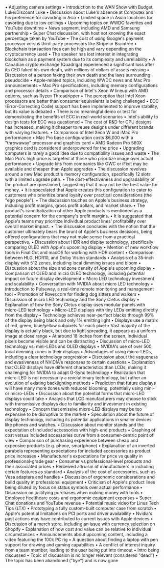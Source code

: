 • Adjusting camera settings
• Introduction to the WAN Show with Budget Luke/Discount Luke
• Discussion about Luke's absence at Computex and his preference for cavorting in Asia
• Limited space in Asian locations for cavorting due to low ceilings
• Upcoming topics on WWDC favorites and YouTube downtime
• News segment, including AMD and Samsung partnership
• Super Chat discussion, with host not knowing the exact percentage taken by YouTube
• The cost of using Google's payment processor versus third-party processors like Stripe or Braintree
• Blockchain transaction fees can be high and vary depending on the cryptocurrency used
• The speaker has lost interest in integrating blockchain as a payment system due to its complexity and unreliability
• A Canadian crypto exchange (Quadriga) experienced a significant loss after its CEO faked his own death, with millions of dollars of assets missing
• Discussion of a person faking their own death and the laws surrounding pseudocide
• Apple-related topics, including WWDC news and Mac Pro announcements
• Mac Pro specifications, including memory configurations and processor details
• Comparison of Intel's Xeon W lineup with AMD options, such as Ryzen Threadripper
• The perception that Intel Xeon processors are better than consumer equivalents is being challenged
• ECC (Error-Correcting Code) support has been implemented to improve stability, but its value is debated
• There is no meaningful demo or test for demonstrating the benefits of ECC in real-world scenarios
• Intel's ability to design tests for ECC was questioned
• The cost of R&D for CPU designs has increased, making it cheaper to reuse designs under different brands with varying features.
• Comparison of Intel Xeon W and iMac Pro performance
• Mac Pro base configuration costs $6,000 with a "throwaway" processor and graphics card
• AMD Radeon Pro 580X graphics card is considered underpowered for the price
• Upgrading computers is rarely a good idea due to compatibility issues and waste
• The Mac Pro's high price is targeted at those who prioritize image over actual performance
• Upgrade kits from companies like OWC or iFixit may be available and cheaper than Apple upgrades
• The discussion revolves around a new Mac product's memory configuration, specifically 12 slots with a limited upgrade path.
• The cost-effectiveness and upgradability of the product are questioned, suggesting that it may not be the best value for money.
• It is speculated that Apple creates this configuration to cater to customers who prioritize brand loyalty over practical considerations (the "ego people").
• The discussion touches on Apple's business strategy, including profit margins, gross profit dollars, and market share.
• The product's cannibalization of other Apple products is mentioned as a potential concern for the company's profit margins.
• It is suggested that Apple's teams may prioritize individual product lines' profitability over overall market impact.
• The discussion concludes with the notion that the customer ultimately bears the brunt of Apple's business decisions, being offered configurations that may not make sense from a practical perspective.
• Discussion about HDR and display technology, specifically comparing OLED with Apple's upcoming display
• Mention of new workflow tools in Final Cut and macOS for working with HDR content
• Comparison between HLG, HDR10, and Dolby Vision standards
• Analysis of a 35-inch display with 512 zones, including local dimming issues and bloom
• Discussion about the size and zone density of Apple's upcoming display
• Comparison of OLED and micro OLED technology, including potential impact on future display development
• Micro LED technology investment and scalability
• Conversation with NVIDIA about micro LED technology
• Introduction to Pulseway, a real-time remote monitoring and management tool
• Promotion of Rover.com for finding dog sitters and walkers
• Discussion of micro LED technology and the Sony Cletus display
• Explanation of how the Sony Cletus display uses modular panels with micro-LED technology
• Micro-LED displays with tiny LEDs emitting directly from the display
• Technology achieves near-perfect blacks through 99% of the display being black and only 1% emitting light
• Displays use a matrix of red, green, blue/yellow subpixels for each pixel
• Vast majority of the display is actually black, but due to light spreading, it appears as a uniform image at close range
• At around 18 inches from the screen, individual pixels become visible and can be distracting
• Discussion of micro-LED technology vs. mini-LEDs and OLED displays
• NVIDIA's use of over 500 local dimming zones in their displays
• Advantages of using micro-LEDs, including a clear technology progression
• Discussion about the vagueness and evasiveness of NVIDIA's responses to certain questions
• Explanation that OLED displays have different characteristics than LCDs, making it challenging for NVIDIA to adapt G-Sync technology
• Realization that micro-LED is not necessarily a revolutionary technology, but rather an evolution of existing backlighting methods
• Prediction that future displays will have many more zones with reduced blooming, potentially using mini- or micro-LEDs
• Discussion about the potential forms that micro-LED displays could take
• Analysis that LCD manufacturers may choose to stick with transmissive displays due to familiarity and investment in existing technology
• Concern that emissive micro-LED displays may be too expensive to be disruptive to the market
• Speculation about the future of display technology, including its potential applications in smaller devices like phones and watches.
• Discussion about monitor stands and the expectation of included accessories with high-end products
• Graphing of cost versus included accessories curve from a consumer-centric point of view
• Comparison of purchasing experience between cheap and expensive products (e.g. phone, smartphone)
• Explanation of an inverted parabola representing expectations for included accessories as product price increases
• Manufacturer's expectations for price vs quality in professional-grade gear
• Consumer vs professional-level products and their associated prices
• Perceived altruism of manufacturers in including certain features as standard
• Analysis of the cost of accessories, such as Vesa adapters and handles
• Discussion of ergonomic considerations and build quality in professional equipment
• Criticism of Apple's product lines being diluted by focus on status symbols over actual performance
• Discussion on justifying purchases when making money with tools
• Employee healthcare costs and ergonomic equipment expenses
• Super Chat donations and YouTube revenue
• Potential music video for Linus Tech Tips (LTX)
• Prototyping a fully custom-built computer case from scratch
• Apple's potential limitations on PCI ports and driver availability
• Nvidia's past actions may have contributed to current issues with Apple devices
• Discussion of a merch store, including an issue with currency selection on Shopify
• Explanation of how cost and value can be relative to individual circumstances
• Announcements about upcoming content, including a video featuring the 100k PC rig
• A question about finding a laptop with pen support for drawing and gaming capabilities
• A conflict of interest inquiry from a team member, leading to the user being put into timeout
• Intro being discussed
• Topic of discussion is no longer relevant (considered "dead")
• The topic has been abandoned ("bye") and is now gone